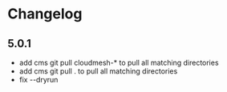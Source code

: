 # Changelog

## 5.0.1

* add cms git pull cloudmesh-* to pull all matching directories
* add cms git pull . to pull all matching directories
* fix --dryrun

